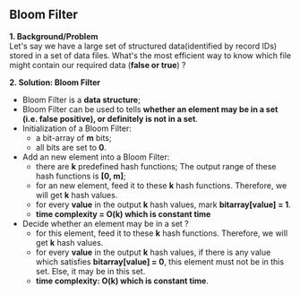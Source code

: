 ## Bloom Filter

**1. Background/Problem**  
Let's say we have a large set of structured data(identified by record IDs) stored in a set of data files. What's the most efficient way to know which file might contain our required data (**false or true**) ?

**2. Solution: Bloom Filter**
- Bloom Filter is a **data structure**;
- Bloom Filter can be used to tells **whether an element may be in a set (i.e. false positive), or definitely is not in a set**.
- Initialization of a Bloom Filter:
    - a bit-array of **m** bits;
    - all bits are set to **0**.
- Add an new element into a Bloom Filter:
    - there are **k** predefined hash functions; The output range of these hash functions is **[0, m]**;
    - for an new element, feed it to these **k** hash functions. Therefore, we will get **k** hash values.
    - for every **value** in the output **k** hash values, mark **bitarray[value] = 1**.
    - **time complexity = O(k) which is constant time**
- Decide whether an element may be in a set ?
    -  for this element, feed it to these **k** hash functions. Therefore, we will get **k** hash values.
    -  for every **value** in the output **k** hash values, if there is any value which satisfies **bitarray[value] = 0**, this element must not be in this set. Else, it may be in this set.
    -  **time complexity: O(k) which is constant time**.
